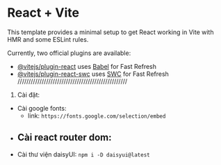# React + Vite

This template provides a minimal setup to get React working in Vite with HMR and some ESLint rules.

Currently, two official plugins are available:

- [@vitejs/plugin-react](https://github.com/vitejs/vite-plugin-react/blob/main/packages/plugin-react/README.md) uses [Babel](https://babeljs.io/) for Fast Refresh
- [@vitejs/plugin-react-swc](https://github.com/vitejs/vite-plugin-react-swc) uses [SWC](https://swc.rs/) for Fast Refresh
  //////////////////////////////////////////////////

1. Cài đặt:

- Cài google fonts:
  - link: `https://fonts.google.com/selection/embed`
- Cài react router dom:
  -
- Cài thư viện daisyUI:
  `npm i -D daisyui@latest`
